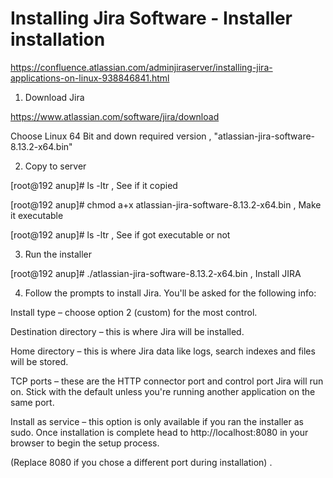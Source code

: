 
# Installing Jira Software - Installer installation

https://confluence.atlassian.com/adminjiraserver/installing-jira-applications-on-linux-938846841.html

1. Download Jira

https://www.atlassian.com/software/jira/download

Choose Linux 64 Bit and down required version , "atlassian-jira-software-8.13.2-x64.bin"

2. Copy to server

[root@192 anup]# ls -ltr , See if it copied

[root@192 anup]# chmod a+x atlassian-jira-software-8.13.2-x64.bin , Make it executable

[root@192 anup]# ls -ltr , See if got executable or not


3. Run the installer

[root@192 anup]# ./atlassian-jira-software-8.13.2-x64.bin , Install JIRA


4. Follow the prompts to install Jira. You'll be asked for the following info:
 
Install type – choose option 2 (custom) for the most control. 

Destination directory – this is where Jira will be installed.

Home directory – this is where Jira data like logs, search indexes and files will be stored.

TCP ports – these are the HTTP connector port and control port Jira will run on. Stick with the default unless you're running another application on the same port.

Install as service – this option is only available if you ran the installer as sudo. 
Once installation is complete head to http://localhost:8080 in your browser to begin the setup process. 

(Replace 8080 if you chose a different port during installation) . 
